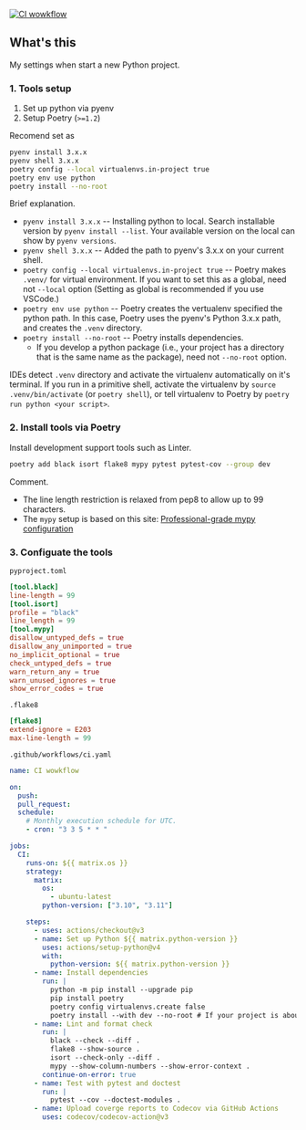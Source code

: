 [![CI wowkflow](https://github.com/hoppiece/python-dev-settings/actions/workflows/ci.yaml/badge.svg)](https://github.com/hoppiece/python-dev-settings/actions/workflows/ci.yaml)
## What's this
My settings when start a new Python project.


### 1. Tools setup
1. Set up python via pyenv
2. Setup Poetry (`>=1.2`)

Recomend set as 
```bash
pyenv install 3.x.x
pyenv shell 3.x.x 
poetry config --local virtualenvs.in-project true
poetry env use python
poetry install --no-root
```
Brief explanation.
- `pyenv install 3.x.x` -- Installing python to local. Search installable version by `pyenv install --list`. Your available version on the local can show by `pyenv versions`.
- `pyenv shell 3.x.x` --  Added the path to pyenv's 3.x.x on your current shell.
- `poetry config --local virtualenvs.in-project true` --  Poetry makes `.venv/` for virtual environment. If you want to set this as a global, need not `--local` option (Setting as global is recommended if you use VSCode.)
- `poetry env use python` -- Poetry creates the vertualenv specified the python path. In this case, Poetry uses the pyenv's Python 3.x.x path, and creates the `.venv` directory.
- `poetry install --no-root` -- Poetry installs dependencies.
    - If you develop a python package (i.e., your project has a directory that is the same name as the package), need not `--no-root` option.

IDEs detect `.venv` directory and activate the virtualenv automatically on it's terminal. If you run in a primitive shell, activate the virtualenv by `source .venv/bin/activate` (or `poetry shell`), or tell virtualenv to Poetry by `poetry run python <your script>`.


### 2. Install tools via Poetry
Install development support tools such as Linter.
```bash
poetry add black isort flake8 mypy pytest pytest-cov --group dev
```
Comment.
- The line length restriction is relaxed from pep8 to allow up to 99 characters.
- The `mypy` setup is based on this site: [Professional-grade mypy configuration](https://careers.wolt.com/en/blog/tech/professional-grade-mypy-configuration)


### 3. Configuate the tools

`pyproject.toml`
```toml
[tool.black]
line-length = 99
[tool.isort]
profile = "black"
line_length = 99
[tool.mypy]
disallow_untyped_defs = true
disallow_any_unimported = true
no_implicit_optional = true
check_untyped_defs = true
warn_return_any = true
warn_unused_ignores = true
show_error_codes = true
```

`.flake8`
```toml
[flake8]
extend-ignore = E203
max-line-length = 99
```


`.github/workflows/ci.yaml`
```yaml
name: CI wowkflow

on:
  push:
  pull_request:
  schedule:
    # Monthly execution schedule for UTC.
    - cron: "3 3 5 * * "

jobs:
  CI:
    runs-on: ${{ matrix.os }}
    strategy:
      matrix:
        os:
          - ubuntu-latest
        python-version: ["3.10", "3.11"]

    steps:
      - uses: actions/checkout@v3
      - name: Set up Python ${{ matrix.python-version }}
        uses: actions/setup-python@v4
        with:
          python-version: ${{ matrix.python-version }}
      - name: Install dependencies
        run: |
          python -m pip install --upgrade pip
          pip install poetry
          poetry config virtualenvs.create false
          poetry install --with dev --no-root # If your project is about python package, you need not `--no-root` option.
      - name: Lint and format check
        run: |
          black --check --diff .
          flake8 --show-source .
          isort --check-only --diff .
          mypy --show-column-numbers --show-error-context .
        continue-on-error: true
      - name: Test with pytest and doctest
        run: |
          pytest --cov --doctest-modules .
      - name: Upload coverge reports to Codecov via GitHub Actions
        uses: codecov/codecov-action@v3

```
